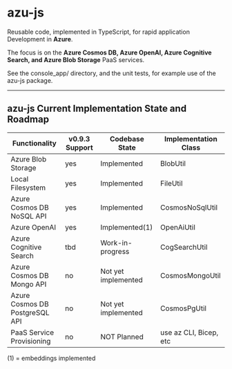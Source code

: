 # azu-js

Reusable code, implemented in TypeScript, for rapid application Development in **Azure**.

The focus is on the **Azure Cosmos DB, Azure OpenAI, Azure Cognitive Search, and Azure Blob Storage** PaaS services.

See the console_app/ directory, and the unit tests, for example use of the azu-js package.

---

## azu-js Current Implementation State and Roadmap

| Functionality                   | v0.9.3 Support    | Codebase State       | Implementation Class   |
| ------------------------------- | ----------------- | -------------------- | ---------------------- |
| Azure Blob Storage              | yes               | Implemented          | BlobUtil               |
| Local Filesystem                | yes               | Implemented          | FileUtil               |
| Azure Cosmos DB NoSQL API       | yes               | Implemented          | CosmosNoSqlUtil        |
| Azure OpenAI                    | yes               | Implemented(1)       | OpenAiUtil             |
| Azure Cognitive Search          | tbd               | Work-in-progress     | CogSearchUtil          |
| Azure Cosmos DB Mongo API       | no                | Not yet implemented  | CosmosMongoUtil        |
| Azure Cosmos DB PostgreSQL API  | no                | Not yet implemented  | CosmosPgUtil           |
| PaaS Service Provisioning       | no                | NOT Planned          | use az CLI, Bicep, etc |

(1) = embeddings implemented
